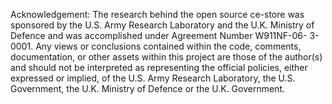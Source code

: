 Acknowledgement:
The research behind the open source ce-store was sponsored by the U.S. Army Research Laboratory and the U.K. Ministry of Defence and was accomplished under Agreement Number W911NF-06- 3-0001. Any views or conclusions contained within the code, comments, documentation, or other assets within this project are those of the author(s) and should not be interpreted as representing the official policies, either expressed or implied, of the U.S. Army Research Laboratory, the U.S. Government, the U.K. Ministry of Defence or the U.K. Government.
